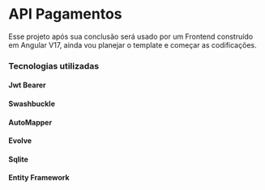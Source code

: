# API Pagamentos

Esse projeto após sua conclusão será usado por um Frontend construído em Angular V17, ainda vou planejar o template e começar as codificações.

### Tecnologias utilizadas

#### Jwt Bearer

#### Swashbuckle

#### AutoMapper

#### Evolve

#### Sqlite 

#### Entity Framework